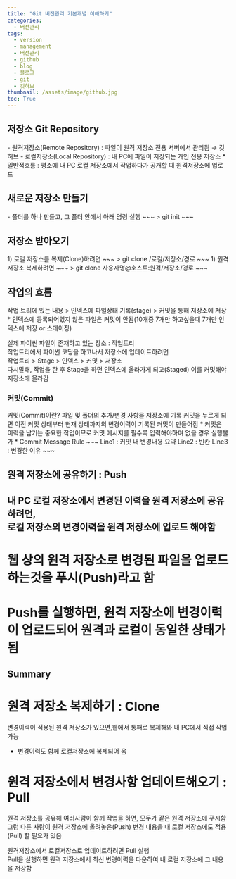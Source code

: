 ```yaml
---
title: "Git 버전관리 기본개념 이해하기"
categories:
  - 버전관리
tags:
  - version
  - management
  - 버전관리
  - github
  - blog
  - 블로그
  - git
  - 깃허브
thumbnail: /assets/image/github.jpg
toc: True
---
```


<h2>저장소 Git Repository</h2>
  - 원격저장소(Remote Repository) : 파일이 원격 저장소 전용 서버에서 관리됨 → 깃허브
  - 로컬저장소(Local Repository) : 내 PC에 파일이 저장되는 개인 전용 저장소
  * 일반적흐름 : 평소에 내 PC 로컬 저장소에서 작업하다가 공개할 때 원격저장소에 업로드
   

<h2>새로운 저장소 만들기</h2>
  - 폴더를 하나 만들고, 그 폴더 안에서 아래 명령 실행  
~~~
> git init
~~~

<h2>저장소 받아오기</h2>
 1) 로컬 저장소를 복제(Clone)하려면  
~~~
 > git clone /로컬/저장소/경로
~~~
 1) 원격저장소 복제하려면  
~~~
 > git clone 사용자명@호스트:원격/저장소/경로
~~~

<h2>작업의 흐름</h2>
작업 트리에 있는 내용 > 인덱스에 파일상태 기록(stage) > 커밋을 통해 저장소에 저장    
  * 인덱스에 등록되어있지 않은 파일은 커밋이 안됨(10개중 7개만 하고싶을때 7개만 인덱스에 저장 or 스테이징)  

 실제 파이썬 파일이 존재하고 있는 장소 : 작업트리    
 작업트리에서 파이썬 코딩을 하고나서 저장소에 업데이트하려면    
 작업트리 > Stage > 인덱스 > 커밋 > 저장소    
 다시말해, 작업을 한 후 Stage을 하면 인덱스에 올라가게 되고(Staged) 이를 커밋해야 저장소에 올라감    

<h3>커밋(Commit)</h3>
커밋(Commit)이란? 파일 및 폴더의 추가/변경 사항을 저장소에 기록  
커밋을 누르게 되면 이전 커밋 상태부터 현재 상태까지의 변경이력이 기록된 커밋이 만들어짐  
 * 커밋은 이력을 남기는 중요한 작업이므로 커밋 메시지를 필수록 입력해야하며 없을 경우 실행불가  
 * Commit Message Rule  
   ~~~
    Line1 : 커밋 내 변경내용 요약
    Line2 : 빈칸
    Line3 : 변경한 이유
   ~~~

<h2>원격 저장소에 공유하기 : Push<h2>

 내 PC 로컬 저장소에서 변경된 이력을 원격 저장소에 공유하려면,  
 로컬 저장소의 변경이력을 원격 저장소에 업로드 해야함  
  # 웹 상의 원격 저장소로 변경된 파일을 업로드 하는것을 푸시(Push)라고 함
  #  Push를 실행하면, 원격 저장소에 변경이력이 업로드되어 원격과 로컬이 동일한 상태가됨


<h2>Summary<h2>  

 # 원격 저장소 복제하기 : Clone
 변경이력이 적용된 원격 저장소가 있으면,웹에서 통째로 복제해와 내 PC에서 직접 작업가능  
  * 변경이력도 함께 로컬저장소에 복제되어 옴
  

 # 원격 저장소에서 변경사항 업데이트해오기 : Pull 
 원격 저장소를 공유해 여러사람이 함께 작업을 하면, 모두가 같은 원격 저장소에 푸시함  
 그럼 다른 사람이 원격 저장소에 올려놓은(Push) 변경 내용을 내 로컬 저장소에도 적용(Pull) 할 필요가 있음  


 원격저장소에서 로컬저장소로 업데이트하려면 Pull 실행  
 Pull을 실행하면 원격 저장소에서 최신 변경이력을 다운하여 내 로컬 저장소에 그 내용을 저장함  